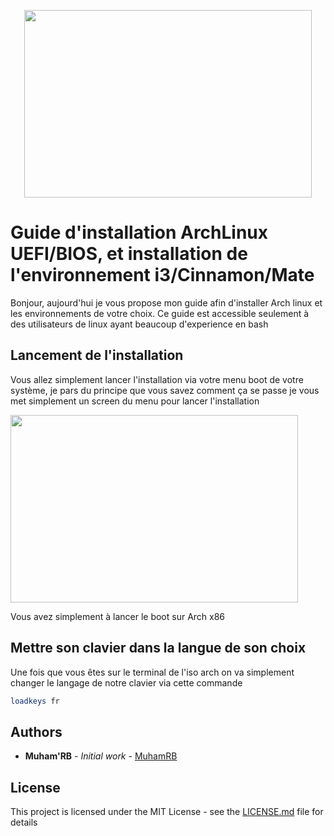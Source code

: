 <p align="center">
  <img width="460" height="300" src="https://angristan.fr/wp-content/uploads/2017/08/arch_linux-1038x576.png">
</p>

# Guide d'installation ArchLinux UEFI/BIOS, et installation de l'environnement i3/Cinnamon/Mate

Bonjour, aujourd'hui je vous propose mon guide afin d'installer Arch linux et les environnements de votre choix.
Ce guide est accessible seulement à des utilisateurs de linux ayant beaucoup d'experience en bash

## Lancement de l'installation

Vous allez simplement lancer l'installation via votre menu boot de votre système, je pars du principe que vous savez comment ça se passe je vous met simplement un screen du
menu pour lancer l'installation

<p>
    <img width="460" height="300" src="https://cdn-02.memo-linux.com/wp-content/uploads/2016/02/archlinux-01.png">
</p>

Vous avez simplement à lancer le boot sur Arch x86

## Mettre son clavier dans la langue de son choix

Une fois que vous êtes sur le terminal de l'iso arch on va simplement changer le langage de notre clavier via cette commande

```bash
loadkeys fr
```

## Authors

* **Muham'RB** - *Initial work* - [MuhamRB](https://github.com/MuhamRb)



## License

This project is licensed under the MIT License - see the [LICENSE.md](LICENSE.md) file for details

